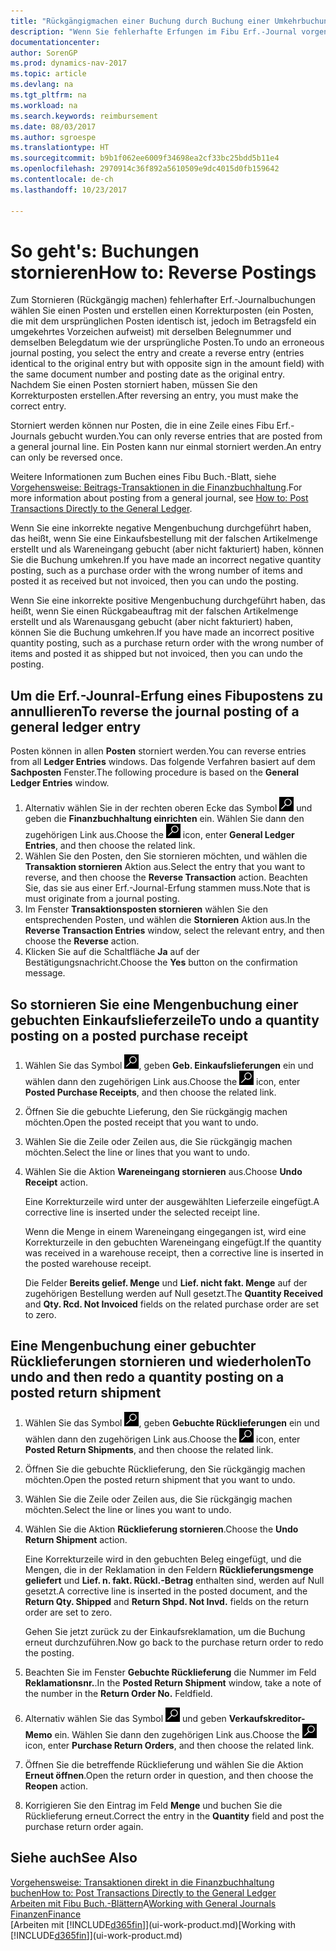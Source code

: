 ```yaml
---
title: "Rückgängigmachen einer Buchung durch Buchung einer Umkehrbuchung"
description: "Wenn Sie fehlerhafte Erfungen im Fibu Erf.-Journal vorgenommen haben, können Sie die Funktion verwenden, um die korrekte Erfung mit einem Protokoll zu annullieren."
documentationcenter: 
author: SorenGP
ms.prod: dynamics-nav-2017
ms.topic: article
ms.devlang: na
ms.tgt_pltfrm: na
ms.workload: na
ms.search.keywords: reimbursement
ms.date: 08/03/2017
ms.author: sgroespe
ms.translationtype: HT
ms.sourcegitcommit: b9b1f062ee6009f34698ea2cf33bc25bdd5b11e4
ms.openlocfilehash: 2970914c36f892a5610509e9dc4015d0fb159642
ms.contentlocale: de-ch
ms.lasthandoff: 10/23/2017

---
```

# <a name="how-to-reverse-postings"></a><span data-ttu-id="9d756-103">So geht's: Buchungen stornieren</span><span class="sxs-lookup"><span data-stu-id="9d756-103">How to: Reverse Postings</span></span>
<span data-ttu-id="9d756-104">Zum Stornieren (Rückgängig machen) fehlerhafter Erf.-Journalbuchungen wählen Sie einen Posten und erstellen einen Korrekturposten (ein Posten, die mit dem ursprünglichen Posten identisch ist, jedoch im Betragsfeld ein umgekehrtes Vorzeichen aufweist) mit derselben Belegnummer und demselben Belegdatum wie der ursprüngliche Posten.</span><span class="sxs-lookup"><span data-stu-id="9d756-104">To undo an erroneous journal posting, you select the entry and create a reverse entry (entries identical to the original entry but with opposite sign in the amount field) with the same document number and posting date as the original entry.</span></span> <span data-ttu-id="9d756-105">Nachdem Sie einen Posten storniert haben, müssen Sie den Korrekturposten erstellen.</span><span class="sxs-lookup"><span data-stu-id="9d756-105">After reversing an entry, you must make the correct entry.</span></span>

<span data-ttu-id="9d756-106">Storniert werden können nur Posten, die in eine Zeile eines Fibu Erf.-Journals gebucht wurden.</span><span class="sxs-lookup"><span data-stu-id="9d756-106">You can only reverse entries that are posted from a general journal line.</span></span> <span data-ttu-id="9d756-107">Ein Posten kann nur einmal storniert werden.</span><span class="sxs-lookup"><span data-stu-id="9d756-107">An entry can only be reversed once.</span></span>

<span data-ttu-id="9d756-108">Weitere Informationen zum Buchen eines Fibu Buch.-Blatt, siehe [Vorgehensweise: Beitrags-Transaktionen in die Finanzbuchhaltung](finance-how-post-transactions-directly.md).</span><span class="sxs-lookup"><span data-stu-id="9d756-108">For more information about posting from a general journal, see [How to: Post Transactions Directly to the General Ledger](finance-how-post-transactions-directly.md).</span></span>

<span data-ttu-id="9d756-109">Wenn Sie eine inkorrekte negative Mengenbuchung durchgeführt haben, das heißt, wenn Sie eine Einkaufsbestellung mit der falschen Artikelmenge erstellt und als Wareneingang gebucht (aber nicht fakturiert) haben, können Sie die Buchung umkehren.</span><span class="sxs-lookup"><span data-stu-id="9d756-109">If you have made an incorrect negative quantity posting, such as a purchase order with the wrong number of items and posted it as received but not invoiced, then you can undo the posting.</span></span>

<span data-ttu-id="9d756-110">Wenn Sie eine inkorrekte positive Mengenbuchung durchgeführt haben, das heißt, wenn Sie einen Rückgabeauftrag mit der falschen Artikelmenge erstellt und als Warenausgang gebucht (aber nicht fakturiert) haben, können Sie die Buchung umkehren.</span><span class="sxs-lookup"><span data-stu-id="9d756-110">If you have made an incorrect positive quantity posting, such as a purchase return order with the wrong number of items and posted it as shipped but not invoiced, then you can undo the posting.</span></span>   

## <a name="to-reverse-the-journal-posting-of-a-general-ledger-entry"></a><span data-ttu-id="9d756-111">Um die Erf.-Jounral-Erfung eines Fibupostens zu annullieren</span><span class="sxs-lookup"><span data-stu-id="9d756-111">To reverse the journal posting of a general ledger entry</span></span>
<span data-ttu-id="9d756-112">Posten können in allen **Posten** storniert werden.</span><span class="sxs-lookup"><span data-stu-id="9d756-112">You can reverse entries from all **Ledger Entries** windows.</span></span> <span data-ttu-id="9d756-113">Das folgende Verfahren basiert auf dem **Sachposten** Fenster.</span><span class="sxs-lookup"><span data-stu-id="9d756-113">The following procedure is based on the **General Ledger Entries** window.</span></span>
1. <span data-ttu-id="9d756-114">Alternativ wählen Sie in der rechten oberen Ecke das Symbol ![Nach Seite oder Bericht suchen](media/ui-search/search_small.png "Nach Seite oder Bericht suchen") und geben die **Finanzbuchhaltung einrichten** ein. Wählen Sie dann den zugehörigen Link aus.</span><span class="sxs-lookup"><span data-stu-id="9d756-114">Choose the ![Search for Page or Report](media/ui-search/search_small.png "Search for Page or Report icon") icon, enter **General Ledger Entries**, and then choose the related link.</span></span>
2. <span data-ttu-id="9d756-115">Wählen Sie den Posten, den Sie stornieren möchten, und wählen die **Transaktion stornieren** Aktion aus.</span><span class="sxs-lookup"><span data-stu-id="9d756-115">Select the entry that you want to reverse, and then choose the **Reverse Transaction** action.</span></span> <span data-ttu-id="9d756-116">Beachten Sie, das sie aus einer Erf.-Journal-Erfung stammen muss.</span><span class="sxs-lookup"><span data-stu-id="9d756-116">Note that is must originate from a journal posting.</span></span>
3. <span data-ttu-id="9d756-117">Im Fenster **Transaktionsposten stornieren** wählen Sie den entsprechenden Posten, und wählen die **Stornieren** Aktion aus.</span><span class="sxs-lookup"><span data-stu-id="9d756-117">In the **Reverse Transaction Entries** window, select the relevant entry, and then choose the **Reverse** action.</span></span>
4. <span data-ttu-id="9d756-118">Klicken Sie auf die Schaltfläche **Ja** auf der Bestätigungsnachricht.</span><span class="sxs-lookup"><span data-stu-id="9d756-118">Choose the **Yes** button on the confirmation message.</span></span>

## <a name="to-undo-a-quantity-posting-on-a-posted-purchase-receipt"></a><span data-ttu-id="9d756-119">So stornieren Sie eine Mengenbuchung einer gebuchten Einkaufslieferzeile</span><span class="sxs-lookup"><span data-stu-id="9d756-119">To undo a quantity posting on a posted purchase receipt</span></span>  

1.  <span data-ttu-id="9d756-120">Wählen Sie das Symbol ![Nach Seite oder Bericht suchen](media/ui-search/search_small.png "Symbol Nach Seite oder Bericht suchen"), geben **Geb. Einkaufslieferungen** ein und wählen dann den zugehörigen Link aus.</span><span class="sxs-lookup"><span data-stu-id="9d756-120">Choose the ![Search for Page or Report](media/ui-search/search_small.png "Search for Page or Report icon") icon, enter **Posted Purchase Receipts**, and then choose the related link.</span></span>  
2.  <span data-ttu-id="9d756-121">Öffnen Sie die gebuchte Lieferung, den Sie rückgängig machen möchten.</span><span class="sxs-lookup"><span data-stu-id="9d756-121">Open the posted receipt that you want to undo.</span></span>  
3.  <span data-ttu-id="9d756-122">Wählen Sie die Zeile oder Zeilen aus, die Sie rückgängig machen möchten.</span><span class="sxs-lookup"><span data-stu-id="9d756-122">Select the line or lines that you want to undo.</span></span>  
4.  <span data-ttu-id="9d756-123">Wählen Sie die Aktion **Wareneingang stornieren** aus.</span><span class="sxs-lookup"><span data-stu-id="9d756-123">Choose **Undo Receipt** action.</span></span>

    <span data-ttu-id="9d756-124">Eine Korrekturzeile wird unter der ausgewählten Lieferzeile eingefügt.</span><span class="sxs-lookup"><span data-stu-id="9d756-124">A corrective line is inserted under the selected receipt line.</span></span>  

    <span data-ttu-id="9d756-125">Wenn die Menge in einem Wareneingang eingegangen ist, wird eine Korrekturzeile in den gebuchten Wareneingang eingefügt.</span><span class="sxs-lookup"><span data-stu-id="9d756-125">If the quantity was received in a warehouse receipt, then a corrective line is inserted in the posted warehouse receipt.</span></span>  

    <span data-ttu-id="9d756-126">Die Felder **Bereits gelief. Menge** und **Lief. nicht fakt. Menge** auf der zugehörigen Bestellung werden auf Null gesetzt.</span><span class="sxs-lookup"><span data-stu-id="9d756-126">The **Quantity Received** and **Qty. Rcd. Not Invoiced** fields on the related purchase order are set to zero.</span></span>

## <a name="to-undo-and-then-redo-a-quantity-posting-on-a-posted-return-shipment"></a><span data-ttu-id="9d756-127">Eine Mengenbuchung einer gebuchter Rücklieferungen stornieren und wiederholen</span><span class="sxs-lookup"><span data-stu-id="9d756-127">To undo and then redo a quantity posting on a posted return shipment</span></span>

1.  <span data-ttu-id="9d756-128">Wählen Sie das Symbol ![Nach Seite oder Bericht suchen](media/ui-search/search_small.png "Symbol Nach Seite oder Bericht suchen"), geben **Gebuchte Rücklieferungen** ein und wählen dann den zugehörigen Link aus.</span><span class="sxs-lookup"><span data-stu-id="9d756-128">Choose the ![Search for Page or Report](media/ui-search/search_small.png "Search for Page or Report icon") icon, enter **Posted Return Shipments**, and then choose the related link.</span></span>  
2.  <span data-ttu-id="9d756-129">Öffnen Sie die gebuchte Rücklieferung, den Sie rückgängig machen möchten.</span><span class="sxs-lookup"><span data-stu-id="9d756-129">Open the posted return shipment that you want to undo.</span></span>
3. <span data-ttu-id="9d756-130">Wählen Sie die Zeile oder Zeilen aus, die Sie rückgängig machen möchten.</span><span class="sxs-lookup"><span data-stu-id="9d756-130">Select the line or lines you want to undo.</span></span>  

4.  <span data-ttu-id="9d756-131">Wählen Sie die Aktion **Rücklieferung stornieren**.</span><span class="sxs-lookup"><span data-stu-id="9d756-131">Choose the **Undo Return Shipment** action.</span></span>  

    <span data-ttu-id="9d756-132">Eine Korrekturzeile wird in den gebuchten Beleg eingefügt, und die Mengen, die in der Reklamation in den Feldern **Rücklieferungsmenge geliefert** und **Lief. n. fakt. Rückl.-Betrag** enthalten sind, werden auf Null gesetzt.</span><span class="sxs-lookup"><span data-stu-id="9d756-132">A corrective line is inserted in the posted document, and the **Return Qty. Shipped** and **Return Shpd. Not Invd.** fields on the return order are set to zero.</span></span>  

    <span data-ttu-id="9d756-133">Gehen Sie jetzt zurück zu der Einkaufsreklamation, um die Buchung erneut durchzuführen.</span><span class="sxs-lookup"><span data-stu-id="9d756-133">Now go back to the purchase return order to redo the posting.</span></span>  

5.  <span data-ttu-id="9d756-134">Beachten Sie im Fenster **Gebuchte Rücklieferung** die Nummer im Feld **Reklamationsnr.**.</span><span class="sxs-lookup"><span data-stu-id="9d756-134">In the **Posted Return Shipment** window, take a note of the number in the **Return Order No.**</span></span> <span data-ttu-id="9d756-135">Feld</span><span class="sxs-lookup"><span data-stu-id="9d756-135">field.</span></span>  
6.  <span data-ttu-id="9d756-136">Alternativ wählen Sie das Symbol ![Nach Seite oder Bericht suchen](media/ui-search/search_small.png "Nach Seite oder Bericht suchen") und geben **Verkaufskreditor-Memo** ein. Wählen Sie dann den zugehörigen Link aus.</span><span class="sxs-lookup"><span data-stu-id="9d756-136">Choose the ![Search for Page or Report](media/ui-search/search_small.png "Search for Page or Report icon") icon, enter **Purchase Return Orders**, and then choose the related link.</span></span>  
7.  <span data-ttu-id="9d756-137">Öffnen Sie die betreffende Rücklieferung und wählen Sie die Aktion **Erneut öffnen**.</span><span class="sxs-lookup"><span data-stu-id="9d756-137">Open the return order in question, and then choose the **Reopen** action.</span></span>  
8.  <span data-ttu-id="9d756-138">Korrigieren Sie den Eintrag im Feld **Menge** und buchen Sie die Rücklieferung erneut.</span><span class="sxs-lookup"><span data-stu-id="9d756-138">Correct the entry in the **Quantity** field and post the purchase return order again.</span></span>  

## <a name="see-also"></a><span data-ttu-id="9d756-139">Siehe auch</span><span class="sxs-lookup"><span data-stu-id="9d756-139">See Also</span></span>
[<span data-ttu-id="9d756-140">Vorgehensweise: Transaktionen direkt in die Finanzbuchhaltung buchen</span><span class="sxs-lookup"><span data-stu-id="9d756-140">How to: Post Transactions Directly to the General Ledger</span></span>](finance-how-post-transactions-directly.md)  
<span data-ttu-id="9d756-141">[Arbeiten mit Fibu Buch.-Blättern](ui-work-general-journals.md)A</span><span class="sxs-lookup"><span data-stu-id="9d756-141">[Working with General Journals](ui-work-general-journals.md)</span></span>  
[<span data-ttu-id="9d756-142">Finanzen</span><span class="sxs-lookup"><span data-stu-id="9d756-142">Finance</span></span>](finance.md)  
<span data-ttu-id="9d756-143">[Arbeiten mit [!INCLUDE[d365fin](includes/d365fin_md.md)]](ui-work-product.md)</span><span class="sxs-lookup"><span data-stu-id="9d756-143">[Working with [!INCLUDE[d365fin](includes/d365fin_md.md)]](ui-work-product.md)</span></span>  

